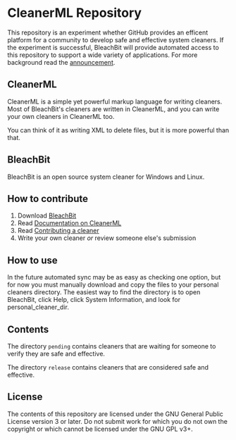 CleanerML Repository
====================

This repository is an experiment whether GitHub provides an efficent platform for a community to develop safe and effective system cleaners.  If the experiment is successful, BleachBit will provide automated access to this repository to support a wide variety of applications.  For more background read the [announcement](http://bleachbit.sourceforge.net/news/bonus-pack-moved-svn-git).


CleanerML
---------
CleanerML is a simple yet powerful markup language for writing cleaners. Most of BleachBit's cleaners are written in CleanerML, and you can write your own cleaners in CleanerML too.

You can think of it as writing XML to delete files, but it is more powerful than that. 



BleachBit
---------
BleachBit is an open source system cleaner for Windows and Linux.



How to contribute
-----------------
1.  Download [BleachBit](http://bleachbit.sourceforge.net)
1.  Read [Documentation on CleanerML](http://bleachbit.sourceforge.net/documentation/cleanerml)  
1.  Read [Contributing a cleaner](http://bleachbit.sourceforge.net/contribute/cleaner)
1.  Write your own cleaner *or* review someone else's submission


How to use
----------

In the future automated sync may be as easy as checking one option, but for now you must manually
download and copy the files to your personal cleaners directory.  The easiest way to find the
directory is to open BleachBit, click Help, click System Information, and look for personal_cleaner_dir.


Contents
--------

The directory `pending` contains cleaners that are waiting for someone to verify they are safe and effective.

The directory `release` contains cleaners that are considered safe and effective.


License
-------

The contents of this repository are licensed under the GNU General Public License
version 3 or later.  Do not submit work for which you do not own the copyright or
which cannot be licensed under the GNU GPL v3+.
